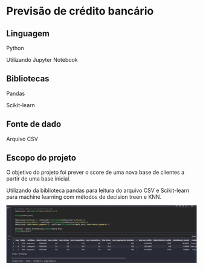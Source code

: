 # Previsão de crédito bancário

<h2>Linguagem</h2>
<p>Python</p>
<p>Utilizando Jupyter Notebook</p>

<h2>Bibliotecas</h2>
<p>Pandas</p>
<p>Scikit-learn</p>

<h2>Fonte de dado</h2>
<p>Arquivo CSV</p>

<h2>Escopo do projeto</h2>
<p>O objetivo do projeto foi prever o score de uma nova base de clientes a partir de uma base inicial.</p>
<p>Utilizando da biblioteca pandas para leitura do arquivo CSV e Scikit-learn para machine learning com métodos de decision treen e KNN.</p>

<img src="imagens/imagem_projeto.png" alt="Imagem do Projeto">
